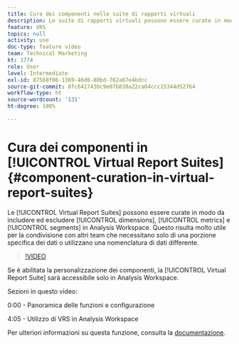 ```yaml
---
title: Cura dei componenti nelle suite di rapporti virtuali
description: Le suite di rapporti virtuali possono essere curate in modo da includere ed escludere dimensioni, metriche e segmenti in Analysis Workspace. Questo risulta molto utile per la condivisione con altri team che necessitano solo di una porzione specifica dei dati o utilizzano una nomenclatura di dati differente.
feature: VRS
topics: null
activity: use
doc-type: feature video
team: Technical Marketing
kt: 1774
role: User
level: Intermediate
exl-id: 87568f06-1369-46d6-80bd-762a67e4bdcc
source-git-commit: 8fc641743bc9e07b838a22ca64ccc15344d52764
workflow-type: ht
source-wordcount: '131'
ht-degree: 100%

---
```


# Cura dei componenti in [!UICONTROL Virtual Report Suites] {#component-curation-in-virtual-report-suites}

Le [!UICONTROL Virtual Report Suites] possono essere curate in modo da includere ed escludere [!UICONTROL dimensions], [!UICONTROL metrics] e [!UICONTROL segments] in Analysis Workspace. Questo risulta molto utile per la condivisione con altri team che necessitano solo di una porzione specifica dei dati o utilizzano una nomenclatura di dati differente.

>[!VIDEO](https://video.tv.adobe.com/v/23544/?quality=12&learn=on)

Se è abilitata la personalizzazione dei componenti, la [!UICONTROL Virtual Report Suite] sarà accessibile solo in Analysis Workspace.

Sezioni in questo video:

0:00 - Panoramica delle funzioni e configurazione

4:05 - Utilizzo di VRS in Analysis Workspace

Per ulteriori informazioni su questa funzione, consulta la [documentazione](https://experienceleague.adobe.com/docs/analytics/components/virtual-report-suites/vrs-components.html?lang=it).

